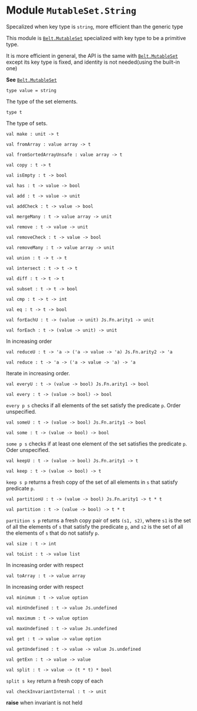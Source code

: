 
# Module `MutableSet.String`

Specalized when key type is `string`, more efficient than the generic type

This module is [`Belt.MutableSet`](./Belt-MutableSet.md) specialized with key type to be a primitive type.

It is more efficient in general, the API is the same with [`Belt.MutableSet`](./Belt-MutableSet.md) except its key type is fixed, and identity is not needed(using the built-in one)

**See** [`Belt.MutableSet`](./Belt-MutableSet.md)

```
type value = string
```
The type of the set elements.

```
type t
```
The type of sets.

```
val make : unit -> t
```
```
val fromArray : value array -> t
```
```
val fromSortedArrayUnsafe : value array -> t
```
```
val copy : t -> t
```
```
val isEmpty : t -> bool
```
```
val has : t -> value -> bool
```
```
val add : t -> value -> unit
```
```
val addCheck : t -> value -> bool
```
```
val mergeMany : t -> value array -> unit
```
```
val remove : t -> value -> unit
```
```
val removeCheck : t -> value -> bool
```
```
val removeMany : t -> value array -> unit
```
```
val union : t -> t -> t
```
```
val intersect : t -> t -> t
```
```
val diff : t -> t -> t
```
```
val subset : t -> t -> bool
```
```
val cmp : t -> t -> int
```
```
val eq : t -> t -> bool
```
```
val forEachU : t -> (value -> unit) Js.Fn.arity1 -> unit
```
```
val forEach : t -> (value -> unit) -> unit
```
In increasing order

```
val reduceU : t -> 'a -> ('a -> value -> 'a) Js.Fn.arity2 -> 'a
```
```
val reduce : t -> 'a -> ('a -> value -> 'a) -> 'a
```
Iterate in increasing order.

```
val everyU : t -> (value -> bool) Js.Fn.arity1 -> bool
```
```
val every : t -> (value -> bool) -> bool
```
`every p s` checks if all elements of the set satisfy the predicate `p`. Order unspecified.

```
val someU : t -> (value -> bool) Js.Fn.arity1 -> bool
```
```
val some : t -> (value -> bool) -> bool
```
`some p s` checks if at least one element of the set satisfies the predicate `p`. Oder unspecified.

```
val keepU : t -> (value -> bool) Js.Fn.arity1 -> t
```
```
val keep : t -> (value -> bool) -> t
```
`keep s p` returns a fresh copy of the set of all elements in `s` that satisfy predicate `p`.

```
val partitionU : t -> (value -> bool) Js.Fn.arity1 -> t * t
```
```
val partition : t -> (value -> bool) -> t * t
```
`partition s p` returns a fresh copy pair of sets `(s1, s2)`, where `s1` is the set of all the elements of `s` that satisfy the predicate `p`, and `s2` is the set of all the elements of `s` that do not satisfy `p`.

```
val size : t -> int
```
```
val toList : t -> value list
```
In increasing order with respect

```
val toArray : t -> value array
```
In increasing order with respect

```
val minimum : t -> value option
```
```
val minUndefined : t -> value Js.undefined
```
```
val maximum : t -> value option
```
```
val maxUndefined : t -> value Js.undefined
```
```
val get : t -> value -> value option
```
```
val getUndefined : t -> value -> value Js.undefined
```
```
val getExn : t -> value -> value
```
```
val split : t -> value -> (t * t) * bool
```
`split s key` return a fresh copy of each

```
val checkInvariantInternal : t -> unit
```
**raise** when invariant is not held
